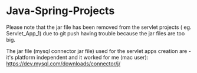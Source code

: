 # Java-Spring-Projects

Please note that the jar file has been removed from the servlet projects ( eg. Servlet_App_1) due to git push having trouble because the jar files are too big.

The jar file (mysql connector jar file) used for the servlet apps creation are - it's platform independent and it worked for me (mac user): https://dev.mysql.com/downloads/connector/j/